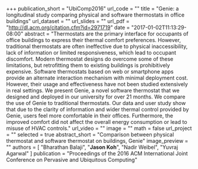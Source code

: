 
+++
publication_short = "UbiComp2016"
url_code = ""
title = "Genie: a longitudinal study comparing physical and software thermostats in office buildings"
url_dataset = ""
url_slides = ""
url_pdf = "http://dl.acm.org/citation.cfm?id=2971719"
date = "2017-01-02T11:13:29-08:00"
abstract = "Thermostats are the primary interface for occupants of office buildings to express their thermal comfort preferences. However, traditional thermostats are often ineffective due to physical inaccessibility, lack of information or limited responsiveness, which lead to occupant discomfort. Modern thermostat designs do overcome some of these limitations, but retrofitting them to existing buildings is prohibitively expensive. Software thermostats based on web or smartphone apps provide an alternate interaction mechanism with minimal deployment cost. However, their usage and effectiveness have not been studied extensively in real settings. We present Genie, a novel software thermostat that we designed and deployed in our university for over 21 months. We compare the use of Genie to traditional thermostats. Our data and user study show that due to the clarity of information and wider thermal control provided by Genie, users feel more comfortable in their offices. Furthermore, the improved comfort did not affect the overall energy consumption or lead to misuse of HVAC controls."
url_video = ""
image = ""
math = false
url_project = ""
selected = true
abstract_short = "Comparison between physical thermostat and software thermostat on buildings, Genie"
image_preview = ""
authors = [
  "Bharathan Balaji", "**Jason Koh**", "Nadir Weibel", "Yuvraj Agarwal"
  ]
publication = "Proceedings of the 2016 ACM International Joint Conference on Pervasive and Ubiquitous Computing"
